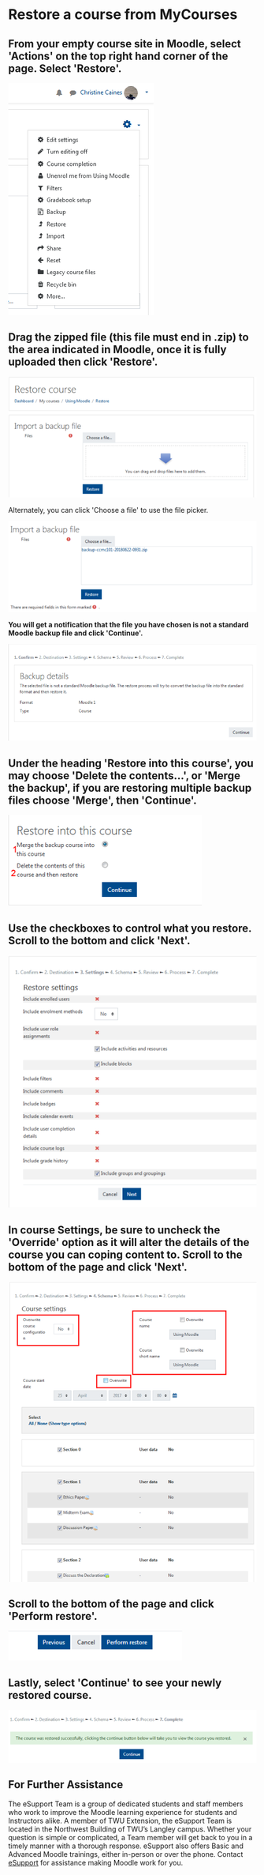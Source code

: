# Restore a course from MyCourses

## From your empty course site in Moodle, select 'Actions' on the top right hand corner of the page. Select 'Restore'.

![](../.gitbook/assets/restore-1.PNG)

## Drag the zipped file \(this file must end in .zip\) to the area indicated in Moodle, once it is fully uploaded then click 'Restore'.

![](../.gitbook/assets/restore-2.png)

Alternately, you can click 'Choose a file' to use the file picker.

![](../.gitbook/assets/restore-3.png)

**You will get a notification that the file you have chosen is not a standard Moodle backup file and click 'Continue'.**

![](../.gitbook/assets/restore-4.png)

## Under the heading 'Restore into this course', you may choose 'Delete the contents...', or 'Merge the backup', if you are restoring multiple backup files choose 'Merge', then 'Continue'.

![](../.gitbook/assets/restore-5.png)

## Use the checkboxes to control what you restore. Scroll to the bottom and click 'Next'.

![](../.gitbook/assets/restore-6.png)

## In course Settings, be sure to uncheck the 'Override' option as it will alter the details of the course you can coping content to. Scroll to the bottom of the page and click 'Next'.

![](../.gitbook/assets/restore-7.png)

## Scroll to the bottom of the page and click 'Perform restore'.

![](../.gitbook/assets/restore-8.png)

## Lastly, select 'Continue' to see your newly restored course.

![](../.gitbook/assets/restore-9.png)

## For Further Assistance

The eSupport Team is a group of dedicated students and staff members who work to improve the Moodle learning experience for students and Instructors alike. A member of TWU Extension, the eSupport Team is located in the Northwest Building of TWU’s Langley campus. Whether your question is simple or complicated, a Team member will get back to you in a timely manner with a thorough response. eSupport also offers Basic and Advanced Moodle trainings, either in-person or over the phone. Contact [eSupport](https://trinitywestern.teamdynamix.com/TDClient/Requests/ServiceDet?ID=16141) for assistance making Moodle work for you.

